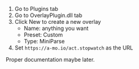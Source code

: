 1. Go to Plugins tab
2. Go to OverlayPlugin.dll tab
3. Click New to create a new overlay
    - Name: anything you want
    - Preset: Custom
    - Type: MiniParse
4. Set `https://a-mo.io/act.stopwatch` as the URL

Proper documentation maybe later.